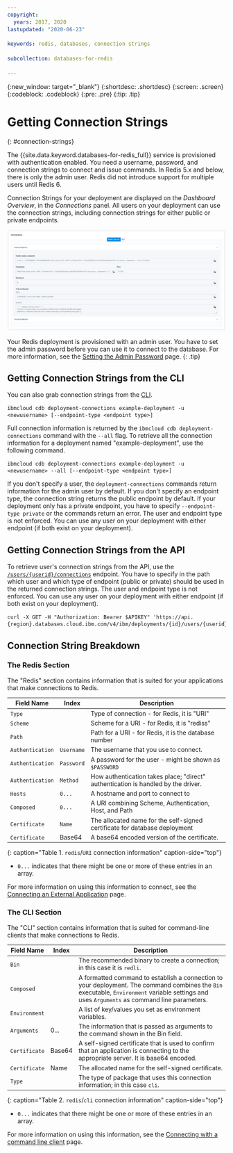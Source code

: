 ```yaml
---
copyright:
  years: 2017, 2020
lastupdated: "2020-06-23"

keywords: redis, databases, connection strings

subcollection: databases-for-redis

---
```


{:new_window: target="_blank"}
{:shortdesc: .shortdesc}
{:screen: .screen}
{:codeblock: .codeblock}
{:pre: .pre}
{:tip: .tip}


# Getting Connection Strings
{: #connection-strings}

The {{site.data.keyword.databases-for-redis_full}} service is provisioned with authentication enabled. You need a username, password, and connection strings to connect and issue commands. In Redis 5.x and below, there is only the admin user. Redis did not introduce support for multiple users until Redis 6.

Connection Strings for your deployment are displayed on the _Dashboard Overview_, in the _Connections_ panel.
All users on your deployment can use the connection strings, including connection strings for either public or private endpoints.

![Redis Connection Strings](images/connections_panel.png)

Your Redis deployment is provisioned with an admin user. You have to set the admin password before you can use it to connect to the database. For more information, see the [Setting the Admin Password](/docs/databases-for-redis?topic=databases-for-redis-admin-password) page.
{: .tip}

## Getting Connection Strings from the CLI

You can also grab connection strings from the [CLI](/docs/databases-cli-plugin?topic=databases-cli-plugin-cdb-reference#deployment-connections).
```
ibmcloud cdb deployment-connections example-deployment -u <newusername> [--endpoint-type <endpoint type>]
```

Full connection information is returned by the `ibmcloud cdb deployment-connections` command with the `--all` flag. To retrieve all the connection information for a deployment named  "example-deployment", use the following command.
```
ibmcloud cdb deployment-connections example-deployment -u <newusername> --all [--endpoint-type <endpoint type>]
```

If you don't specify a user, the `deployment-connections` commands return information for the admin user by default. If you don't specify an endpoint type, the connection string returns the public endpoint by default. If your deployment only has a private endpoint, you have to specify `--endpoint-type private` or the commands return an error. The user and endpoint type is not enforced. You can use any user on your deployment with either endpoint (if both exist on your deployment).

## Getting Connection Strings from the API

To retrieve user's connection strings from the API, use the [`/users/{userid}/connections`](https://{DomainName}/apidocs/cloud-databases-api#discover-connection-information-for-a-deployment-f-e81026) endpoint. You have to specify in the path which user and which type of endpoint (public or private) should be used in the returned connection strings. The user and endpoint type is not enforced. You can use any user on your deployment with either endpoint (if both exist on your deployment).
```
curl -X GET -H "Authorization: Bearer $APIKEY" 'https://api.{region}.databases.cloud.ibm.com/v4/ibm/deployments/{id}/users/{userid}/connections/{endpoint_type}'
```

## Connection String Breakdown

### The Redis Section

The "Redis" section contains information that is suited for your applications that make connections to Redis.

Field Name|Index|Description
----------|-----|-----------
`Type`||Type of connection - for Redis, it is "URI"
`Scheme`||Scheme for a URI - for Redis, it is "rediss"
`Path`||Path for a URI - for Redis, it is the database number
`Authentication`|`Username`|The username that you use to connect.
`Authentication`|`Password`|A password for the user - might be shown as `$PASSWORD`
`Authentication`|`Method`|How authentication takes place; "direct" authentication is handled by the driver.
`Hosts`|`0...`|A hostname and port to connect to
`Composed`|`0...`|A URI combining Scheme, Authentication, Host, and Path
`Certificate`|`Name`|The allocated name for the self-signed certificate for database deployment
`Certificate`|Base64|A base64 encoded version of the certificate.
{: caption="Table 1. `redis`/`URI` connection information" caption-side="top"}

* `0...` indicates that there might be one or more of these entries in an array.

For more information on using this information to connect, see the [Connecting an External Application](/docs/databases-for-redis?topic=databases-for-redis-external-app) page.

### The CLI Section

The "CLI" section contains information that is suited for command-line clients that make connections to Redis.

Field Name|Index|Description
----------|-----|-----------
`Bin`||The recommended binary to create a connection; in this case it is `redli`.
`Composed`||A formatted command to establish a connection to your deployment. The command combines the `Bin` executable, `Environment` variable settings and uses `Arguments` as command line parameters.
`Environment`||A list of key/values you set as environment variables.
`Arguments`|0...|The information that is passed as arguments to the command shown in the Bin field.
`Certificate`|Base64|A self-signed certificate that is used to confirm that an application is connecting to the appropriate server. It is base64 encoded.
`Certificate`|Name|The allocated name for the self-signed certificate.
`Type`||The type of package that uses this connection information; in this case `cli`. 
{: caption="Table 2. `redis`/`cli` connection information" caption-side="top"}

* `0...` indicates that there might be one or more of these entries in an array.

For more information on using this information, see the [Connecting with a command line client](/docs/databases-for-redis?topic=databases-for-redis-connecting-cli-client) page.

